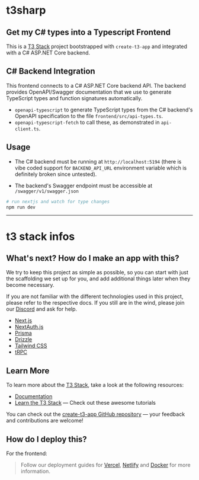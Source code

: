 
# t3sharp

## Get my C# types into a Typescript Frontend 

This is a [T3 Stack](https://create.t3.gg/) project bootstrapped with `create-t3-app` and integrated with a C# ASP.NET Core backend.

## C# Backend Integration

This frontend connects to a C# ASP.NET Core backend API. The backend provides OpenAPI/Swagger documentation that we use to generate TypeScript types and function signatures automatically.

- `openapi-typescript` to generate TypeScript types from the C# backend's OpenAPI specification to the file `frontend/src/api-types.ts`.
- `openapi-typescript-fetch` to call these, as demonstrated in `api-client.ts`.


## Usage

- The C# backend must be running at `http://localhost:5194` (there is vibe coded support for `BACKEND_API_URL` environment variable which is definitely broken since untested). 

- The backend's Swagger endpoint must be accessible at `/swagger/v1/swagger.json`

```bash
# run nextjs and watch for type changes
npm run dev
```

---

# t3 stack infos 

## What's next? How do I make an app with this?

We try to keep this project as simple as possible, so you can start with just the scaffolding we set up for you, and add additional things later when they become necessary.

If you are not familiar with the different technologies used in this project, please refer to the respective docs. If you still are in the wind, please join our [Discord](https://t3.gg/discord) and ask for help.

- [Next.js](https://nextjs.org)
- [NextAuth.js](https://next-auth.js.org)
- [Prisma](https://prisma.io)
- [Drizzle](https://orm.drizzle.team)
- [Tailwind CSS](https://tailwindcss.com)
- [tRPC](https://trpc.io)

## Learn More

To learn more about the [T3 Stack](https://create.t3.gg/), take a look at the following resources:

- [Documentation](https://create.t3.gg/)
- [Learn the T3 Stack](https://create.t3.gg/en/faq#what-learning-resources-are-currently-available) — Check out these awesome tutorials

You can check out the [create-t3-app GitHub repository](https://github.com/t3-oss/create-t3-app) — your feedback and contributions are welcome!

## How do I deploy this?

For the frontend: 

> Follow our deployment guides for [Vercel](https://create.t3.gg/en/deployment/vercel), [Netlify](https://create.t3.gg/en/deployment/netlify) and [Docker](https://create.t3.gg/en/deployment/docker) for more information.
